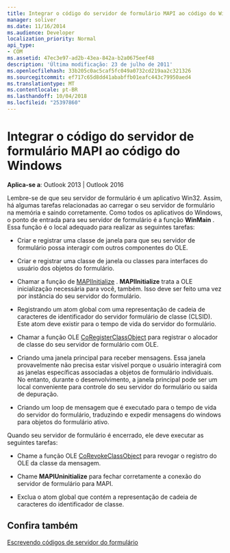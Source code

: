 ```yaml
---
title: Integrar o código do servidor de formulário MAPI ao código do Windows
manager: soliver
ms.date: 11/16/2014
ms.audience: Developer
localization_priority: Normal
api_type:
- COM
ms.assetid: 47ec3e97-ad2b-43ea-842a-b2a0675eef48
description: 'Última modificação: 23 de julho de 2011'
ms.openlocfilehash: 33b205c0ac5caf5fc049a0732cd219aa2c321326
ms.sourcegitcommit: ef717c65d8dd41ababffb01eafc443c79950aed4
ms.translationtype: MT
ms.contentlocale: pt-BR
ms.lasthandoff: 10/04/2018
ms.locfileid: "25397860"
---
```

# <a name="integrating-mapi-form-server-code-with-windows-code"></a>Integrar o código do servidor de formulário MAPI ao código do Windows

  
  
**Aplica-se a**: Outlook 2013 | Outlook 2016 
  
Lembre-se de que seu servidor de formulário é um aplicativo Win32. Assim, há algumas tarefas relacionadas ao carregar o seu servidor de formulário na memória e saindo corretamente. Como todos os aplicativos do Windows, o ponto de entrada para seu servidor de formulário é a função **WinMain** . Essa função é o local adequado para realizar as seguintes tarefas: 
  
- Criar e registrar uma classe de janela para que seu servidor de formulário possa interagir com outros componentes do OLE.
    
- Criar e registrar uma classe de janela ou classes para interfaces do usuário dos objetos do formulário.
    
- Chamar a função de [MAPIInitialize](mapiinitialize.md) . **MAPIInitialize** trata a OLE inicialização necessária para você, também. Isso deve ser feito uma vez por instância do seu servidor do formulário. 
    
- Registrando um atom global com uma representação de cadeia de caracteres de identificador do servidor formulário de classe (CLSID). Este atom deve existir para o tempo de vida do servidor do formulário.
    
- Chamar a função OLE [CoRegisterClassObject](https://msdn.microsoft.com/library/ms693407.aspx) para registrar o alocador de classe do seu servidor de formulário com OLE. 
    
- Criando uma janela principal para receber mensagens. Essa janela provavelmente não precisa estar visível porque o usuário interagirá com as janelas específicas associadas a objetos de formulário individuais. No entanto, durante o desenvolvimento, a janela principal pode ser um local conveniente para controle do seu servidor do formulário ou saída de depuração.
    
- Criando um loop de mensagem que é executado para o tempo de vida do servidor do formulário, traduzindo e expedir mensagens do windows para objetos do formulário ativo.
    
Quando seu servidor de formulário é encerrado, ele deve executar as seguintes tarefas:
  
- Chame a função OLE [CoRevokeClassObject](https://msdn.microsoft.com/library/ms688650%28VS.85%29.aspx) para revogar o registro do OLE da classe da mensagem. 
    
- Chame **MAPIUninitialize** para fechar corretamente a conexão do servidor de formulário para MAPI. 
    
- Exclua o atom global que contém a representação de cadeia de caracteres do identificador de classe.
    
## <a name="see-also"></a>Confira também



[Escrevendo códigos de servidor do formulário](writing-form-server-code.md)

